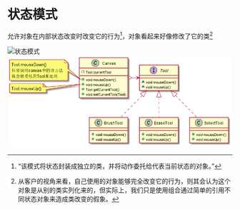 # 状态模式
允许对象在内部状态改变时改变它的行为[^1]，对象看起来好像修改了它的类[^2]

![状态模式](https://gitee.com/Kevin_Bian/img_bed/raw/master/img/State.png)
![例程](./StatePattern.png)



[^1]:“该模式将状态封装成独立的类，并将动作委托给代表当前状态的对象。”

[^2]: 从客户的视角来看，自己使用的对象能够完全改变它的行为，则其会认为这个对象是从别的类实列化来的，但实际上，我们只是使用组合通过简单的引用不同状态对象来造成类改变的假象。
